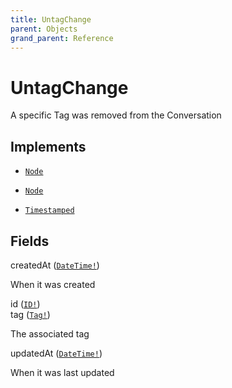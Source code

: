 ```yaml
---
title: UntagChange
parent: Objects
grand_parent: Reference
---
```


# UntagChange

A specific Tag was removed from the Conversation

## Implements

- <code><a href="/docs/reference/interface/node">Node</a></code>

- <code><a href="/docs/reference/interface/node">Node</a></code>

- <code><a href="/docs/reference/interface/timestamped">Timestamped</a></code>

## Fields

<div class="field-entry ">
  <span id="created_at" class="field-name anchored">createdAt (<code><a href="/docs/reference/scalar/date_time">DateTime!</a></code>)</span>

  <div class="description-wrapper">
   <p>When it was created</p>

  </div>
</div>

<div class="field-entry ">
  <span id="id" class="field-name anchored">id (<code><a href="/docs/reference/scalar/id">ID!</a></code>)</span>

  <div class="description-wrapper">

  </div>
</div>

<div class="field-entry ">
  <span id="tag" class="field-name anchored">tag (<code><a href="/docs/reference/object/tag">Tag!</a></code>)</span>

  <div class="description-wrapper">
   <p>The associated tag</p>

  </div>
</div>

<div class="field-entry ">
  <span id="updated_at" class="field-name anchored">updatedAt (<code><a href="/docs/reference/scalar/date_time">DateTime!</a></code>)</span>

  <div class="description-wrapper">
   <p>When it was last updated</p>

  </div>
</div>

